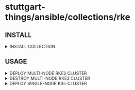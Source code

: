 # stuttgart-things/ansible/collections/rke

## INSTALL

<details><summary>INSTALL COLLECTION</summary>

```bash
COLLECTION_VERSION=25.3.610
ansible-galaxy collection install https://github.com/stuttgart-things/ansible/releases/download/sthings-rke-${COLLECTION_VERSION}/sthings-rke-${COLLECTION_VERSION}.tar.gz -f
```

</details>

## USAGE

<details><summary>DEPLOY MULTI-NODE RKE2 CLUSTER</summary>

Deploys a rke2 multi-node cluster

```bash
# CREATE INVENTORY
cat <<EOF > rke2
[initial_master_node]
10.100.136.151
[additional_master_nodes]
10.100.136.152
10.100.136.153
EOF

# CREATE CLUSTER
CLUSTER_NAME=dev-cluster
mkdir -p /home/sthings/.kube/

# CHECK FOR RKE2 RELEASES: https://github.com/rancher/rke2/releases

ansible-playbook sthings.rke.rke2 \
-i rke2 \
-e rke2_fetched_kubeconfig_path=/home/sthings/.kube/${CLUSTER_NAME} \
-e 1.32.1 \
-e rke2_release_kind=rke2r1
-vv

# TEST CLUSTER CONNECTION
export KUBECONFIG=/home/sthings/.kube/${CLUSTER_NAME}
kubectl get nodes

# ADD SOME USEFUL CLIS ON THE CLUSTER NODES
# IF YOU ARE PLANING FOR DOING SOME DEPLOYMENT/DEBUGGING ON THE NODES DIRECTLY (SSH)
ansible-playbook sthings.container.tools -i rke2 -vv
```

</details>

<details><summary>DESTROY MULTI-NODE RKE2 CLUSTER</summary>

Destroy a rke2 multi-node cluster

```bash
# CREATE INVENTORY
cat <<EOF > rke2
[initial_master_node]
10.100.136.151
[additional_master_nodes]
10.100.136.152
10.100.136.153
EOF

ansible-playbook sthings.rke.rke2 \
-i rke2 \
-e rke_state=absent \
-e prepare_rancher_ha_nodes=false \
-vv
```

</details>

<details><summary>DEPLOY SINGLE-NODE K3s-CLUSTER</summary>

```bash
# CREATE INVENTORY
cat <<EOF > k3s
[initial_master_node]
10.100.136.151
[additional_master_nodes]
EOF

# CREATE CLUSTER
CLUSTER_NAME=k3s-dev
mkdir -p /home/sthings/.kube/

# CHECK FOR RKE2 RELEASES: https://github.com/k3s-io/k3s/releases

ansible-playbook sthings.rke.k3s \
-e k3s_k8s_version=1.32.1 \
-e k3s_release_kind=k3s1  \
-i k3s \
-vv

# ADD SOME USEFUL CLIS ON THE CLUSTER NODES
ansible-playbook sthings.container.tools -i rke2 -vv
```

</details>
